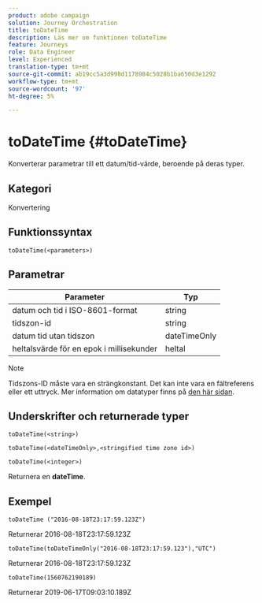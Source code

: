```yaml
---
product: adobe campaign
solution: Journey Orchestration
title: toDateTime
description: Läs mer om funktionen toDateTime
feature: Journeys
role: Data Engineer
level: Experienced
translation-type: tm+mt
source-git-commit: ab19cc5a3d998d1178984c5028b1ba650d3e1292
workflow-type: tm+mt
source-wordcount: '97'
ht-degree: 5%

---
```


# toDateTime {#toDateTime}

Konverterar parametrar till ett datum/tid-värde, beroende på deras typer.

## Kategori

Konvertering

## Funktionssyntax

`toDateTime(<parameters>)`

## Parametrar

| Parameter | Typ |
|-----------|------------------|
| datum och tid i ISO-8601-format | string |
| tidszon-id | string |
| datum tid utan tidszon | dateTimeOnly |
| heltalsvärde för en epok i millisekunder | heltal |

>[!NOTE]
>
>Tidszons-ID måste vara en strängkonstant. Det kan inte vara en fältreferens eller ett uttryck. Mer information om datatyper finns på [den här sidan](../expression/data-types.md).

## Underskrifter och returnerade typer

`toDateTime(<string>)`

`toDateTime(<dateTimeOnly>,<stringified time zone id>)`

`toDateTime(<integer>)`

Returnera en **dateTime**.

<!--`toDateTime(<year>,<month>,<dayOfMonth>,<hour>,<minute>,<second>)`

Returns a date time with default time zone UTC.

`toDateTime(<year>,<month>,<dayOfMonth>)`
`toDateTime(<stringified timeZone>,<year>,<month>,<dayOfMonth>)`
`toDateTime(<timeZone>,<year>,<month>,<dayOfMonth>)`

Return a datetime where hour, minute and second set to 0.

`toDateTime(<stringified timeZone>,<year>,<month>,<dayOfMonth>,<hour>,<minute>,<second>)`
`toDateTime(<string>)`
`toDateTime(<string>,<integer>)`
`toDateTime(<stringified timeZone>,<dateTimeOnly)`

`toDateTime(<timeZone>,<integer>)`

Return a datetime.

-->

## Exempel

`toDateTime ("2016-08-18T23:17:59.123Z")`

Returnerar 2016-08-18T23:17:59.123Z

`toDateTime(toDateTimeOnly("2016-08-18T23:17:59.123"),"UTC")`

Returnerar 2016-08-18T23:17:59.123Z

`toDateTime(1560762190189)`

Returnerar 2019-06-17T09:03:10.189Z

<!--`toDateTime ("2016-08-18T23:17:59.123", "UTC")`

Returns 2016-08-18T23:17:59.123Z.

`toDateTime("Z",2016,8,18,23,17,59)`

Returns 2016-08-18T23:17:59.000Z.

`toDateTime("Z",2016,8,18)`

Returns 2016-08-18T00:00:00.000Z.-->
